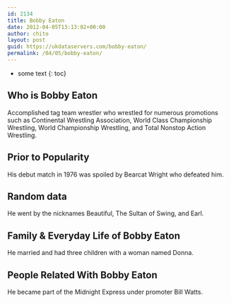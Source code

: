 ```yaml
---
id: 2134
title: Bobby Eaton
date: 2012-04-05T13:13:02+00:00
author: chito
layout: post
guid: https://ukdataservers.com/bobby-eaton/
permalink: /04/05/bobby-eaton/
---
```


* some text
{: toc}


## Who is  Bobby Eaton
                  
                  
                  
Accomplished tag team wrestler who wrestled for numerous promotions such as Continental Wrestling Association, World Class Championship Wrestling, World Championship Wrestling, and Total Nonstop Action Wrestling.
                  
                
                
                
## Prior to Popularity 
                  
                  
                  
His debut match in 1976 was spoiled by Bearcat Wright who defeated him.
                  
                
                
                
## Random data 
                  
                  
                  
He went by the nicknames Beautiful, The Sultan of Swing, and Earl.
                  
                
                
                
## Family & Everyday Life of Bobby Eaton
                  
                  
                  
He married and had three children with a woman named Donna.
                  
                
                
                
## People Related With  Bobby Eaton
                  
                  
                  
He became part of the Midnight Express under promoter Bill Watts.
                  
                
              
            
          
          
          
    
    
  
